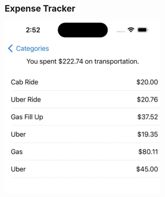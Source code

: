 # Expense Tracker

![DMExpenseTracker](
https://github.com/GravviSoft/DM-Expense-Tracker-Basic/blob/main/transportimg3.png)
